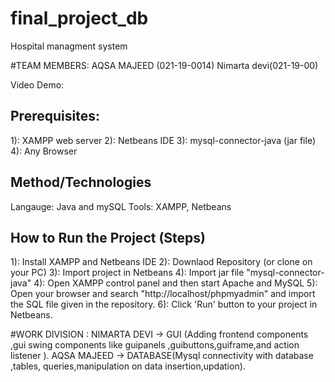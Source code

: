 # final_project_db
Hospital managment system

#TEAM MEMBERS:
AQSA MAJEED (021-19-0014)
Nimarta devi(021-19-00)



Video Demo: 

## Prerequisites: 
1): XAMPP web server
2): Netbeans IDE
3): mysql-connector-java (jar file)
4): Any Browser

## Method/Technologies
Langauge: Java and mySQL
Tools: XAMPP, Netbeans

## How to Run the Project (Steps)
1): Install XAMPP and Netbeans IDE
2): Downlaod Repository (or clone on your PC)
3): Import project in Netbeans
4): Import jar file "mysql-connector-java"
4): Open XAMPP control panel and then start Apache and MySQL 
5): Open your browser and search "http://localhost/phpmyadmin" and import the SQL file given in the repository. 
6): Click 'Run' button to your project in Netbeans.

#WORK DIVISION :
NIMARTA DEVI -> GUI (Adding frontend components ,gui swing components like guipanels ,guibuttons,guiframe,and action listener ).
AQSA MAJEED  -> DATABASE(Mysql connectivity with database ,tables, queries,manipulation on data insertion,updation).
